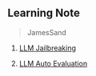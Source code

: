 ## Learning Note

> JamesSand

1. [LLM Jailbreaking](./LLM_red_teaming.md)

2. [LLM Auto Evaluation](./LLM_auto_eval.md)


